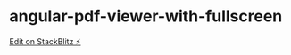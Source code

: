 # angular-pdf-viewer-with-fullscreen

[Edit on StackBlitz ⚡️](https://stackblitz.com/edit/angular-pdf-viewer-with-fullscreen)